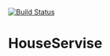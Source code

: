 [![Build Status](https://travis-ci.org/Aljasones/HouseService.svg?branch=master)](https://travis-ci.org/Aljasones/HouseService)

# HouseServise
